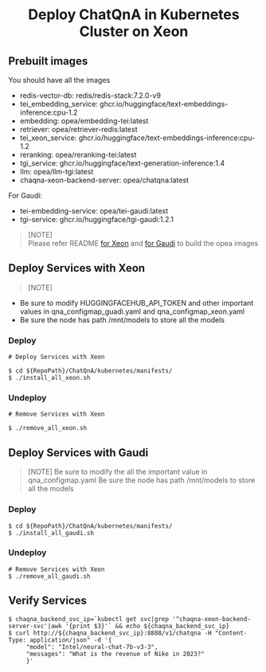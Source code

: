 <h1 align="center" id="title">Deploy ChatQnA in Kubernetes Cluster on Xeon</h1>

## Prebuilt images

You should have all the images

- redis-vector-db: redis/redis-stack:7.2.0-v9
- tei_embedding_service: ghcr.io/huggingface/text-embeddings-inference:cpu-1.2
- embedding: opea/embedding-tei:latest
- retriever: opea/retriever-redis:latest
- tei_xeon_service: ghcr.io/huggingface/text-embeddings-inference:cpu-1.2
- reranking: opea/reranking-tei:latest
- tgi_service: ghcr.io/huggingface/text-generation-inference:1.4
- llm: opea/llm-tgi:latest
- chaqna-xeon-backend-server: opea/chatqna:latest

For Gaudi:

- tei-embedding-service: opea/tei-gaudi:latest
- tgi-service: ghcr.io/huggingface/tgi-gaudi:1.2.1

> [NOTE]  
> Please refer README [for Xeon](https://github.com/opea-project/GenAIExamples/blob/main/ChatQnA/docker-composer/xeon/README.md) and [for Gaudi](https://github.com/opea-project/GenAIExamples/blob/main/ChatQnA/docker-composer/gaudi/README.md) to build the opea images

## Deploy Services with Xeon

> [NOTE]

- Be sure to modify HUGGINGFACEHUB_API_TOKEN and other important values in qna_configmap_guadi.yaml and qna_configmap_xeon.yaml
- Be sure the node has path /mnt/models to store all the models

### Deploy

```
# Deploy Services with Xeon

$ cd ${RepoPath}/ChatQnA/kubernetes/manifests/
$ ./install_all_xeon.sh
```

### Undeploy

```
# Remove Services with Xeon

$ ./remove_all_xeon.sh
```

## Deploy Services with Gaudi

> [NOTE]
> Be sure to modify the all the important value in qna_configmap.yaml
> Be sure the node has path /mnt/models to store all the models

### Deploy

```
$ cd ${RepoPath}/ChatQnA/kubernetes/manifests/
$ ./install_all_gaudi.sh
```

### Undeploy

```
# Remove Services with Xeon
$ ./remove_all_gaudi.sh
```

## Verify Services

```
$ chaqna_backend_svc_ip=`kubectl get svc|grep '^chaqna-xeon-backend-server-svc'|awk '{print $3}'` && echo ${chaqna_backend_svc_ip}
$ curl http://${chaqna_backend_svc_ip}:8888/v1/chatqna -H "Content-Type: application/json" -d '{
     "model": "Intel/neural-chat-7b-v3-3",
     "messages": "What is the revenue of Nike in 2023?"
     }'
```
